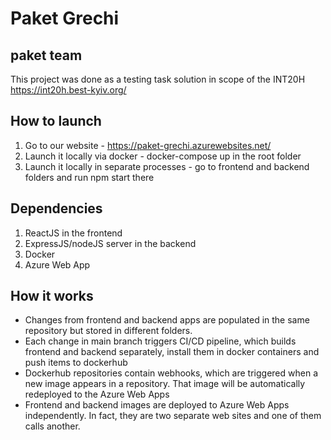 # Paket Grechi

## paket team

This project was done as a testing task solution in scope of the INT20H https://int20h.best-kyiv.org/

## How to launch
1. Go to our website - https://paket-grechi.azurewebsites.net/
2. Launch it locally via docker - docker-compose up in the root folder
3. Launch it locally in separate processes - go to frontend and backend folders and run npm start there

## Dependencies
1. ReactJS in the frontend
2. ExpressJS/nodeJS server in the backend
3. Docker
4. Azure Web App

## How it works
- Changes from frontend and backend apps are populated in the same repository but stored in different folders.
- Each change in main branch triggers CI/CD pipeline, which builds frontend and backend separately, install them in docker containers and push items to dockerhub
- Dockerhub repositories contain webhooks, which are triggered when a new image appears in a repository. That image will be automatically redeployed to the Azure Web Apps
- Frontend and backend images are deployed to Azure Web Apps independently. In fact, they are two separate web sites and one of them calls another. 
